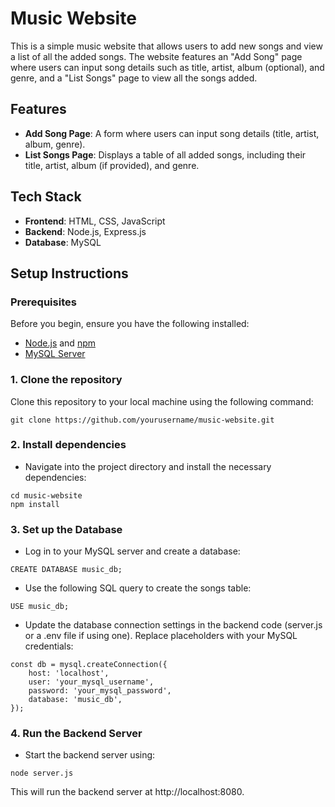 # Music Website

This is a simple music website that allows users to add new songs and view a list of all the added songs. The website features an "Add Song" page where users can input song details such as title, artist, album (optional), and genre, and a "List Songs" page to view all the songs added.

## Features
- **Add Song Page**: A form where users can input song details (title, artist, album, genre).
- **List Songs Page**: Displays a table of all added songs, including their title, artist, album (if provided), and genre.

## Tech Stack
- **Frontend**: HTML, CSS, JavaScript
- **Backend**: Node.js, Express.js
- **Database**: MySQL

## Setup Instructions

### Prerequisites
Before you begin, ensure you have the following installed:
- [Node.js](https://nodejs.org/) and [npm](https://www.npmjs.com/)
- [MySQL Server](https://dev.mysql.com/downloads/mysql/)

### 1. Clone the repository
Clone this repository to your local machine using the following command:

```git clone https://github.com/yourusername/music-website.git```

### 2.  Install dependencies
- Navigate into the project directory and install the necessary dependencies:
```
cd music-website
npm install
```
### 3. Set up the Database
- Log in to your MySQL server and create a database:
```
CREATE DATABASE music_db;
```
- Use the following SQL query to create the songs table:
```
USE music_db;
```
- Update the database connection settings in the backend code (server.js or a .env file if using one). Replace placeholders with your MySQL credentials:
```
const db = mysql.createConnection({
    host: 'localhost',
    user: 'your_mysql_username',
    password: 'your_mysql_password',
    database: 'music_db',
});
```
### 4. Run the Backend Server
- Start the backend server using:
```
node server.js
```
This will run the backend server at http://localhost:8080.

